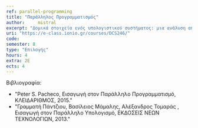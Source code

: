 ```yaml
---
ref: parallel-programming
title: "Παράλληλος Προγραμματισμός"
author: 	mistral
excerpt: "Δομικά στοιχεία ενός υπολογιστικού συστήματος: μια ανάλυση απόδοσης. Κρυφές μνήμες και ιεραρχίες μνημών. Παραλληλισμός σε επίπεδο εντολών και pipelining. Παράλληλος προγραμματισμός με εντολές SSE. Παραλληλισμός σε επίπεδο νημάτων (threads). Εισαγωγή στον προγραμματισμό με Posix Threads. Προγραμματισμός OpenMP. Το υπολογιστικό μοντέλο GPU. Προγραμματισμός CUDA/OpenCL."
uri: "https://e-class.ionio.gr/courses/DCS246/"
code: 
semester: 8
type: "Επιλογής"
hours: 4
extra: 2E
ects: 4
---
```



Βιβλιογραφία: 
  - "Peter S. Pacheco, Εισαγωγή στον Παράλληλο Προγραμματισμό, ΚΛΕΙΔΑΡΙΘΜΟΣ, 2015."
  - "Γραμματή Πάντζιου, Βασίλειος Μάμαλης, Αλέξανδρος Τομαράς , Εισαγωγή στον Παράλληλο Υπολογισμό, ΕΚΔΟΣΕΙΣ ΝΕΩΝ ΤΕΧΝΟΛΟΓΙΩΝ, 2013."
  


